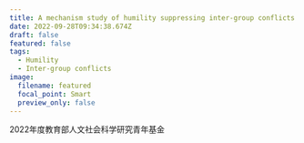 ```yaml
---
title: A mechanism study of humility suppressing inter-group conflicts 谦逊抑制群际冲突的路径研究
date: 2022-09-28T09:34:38.674Z
draft: false
featured: false
tags:
  - Humility
  - Inter-group conflicts
image:
  filename: featured
  focal_point: Smart
  preview_only: false
---
```

2022年度教育部人文社会科学研究青年基金
